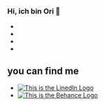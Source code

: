 ### Hi, ich bin Ori :honeybee:

<!-- Love**is**bold  (Bold)
A*cat*meow  (italic)
This is really***very***important text (Bold & Italic)-->

-
-
-
-

## you can find me
- [![This is the LinedIn Logo](https://img.shields.io/badge/LinkedIn-0077B5?style=for-the-badge&logo=linkedin&logoColor=white)](https://www.linkedin.com/in/oriana-quintero/)
- [![This is the Behance Logo](https://img.shields.io/badge/Behance-0054F7?style=for-the-badge&logo=behance&logoColor=white)](https://www.behance.net/orianaqh)



